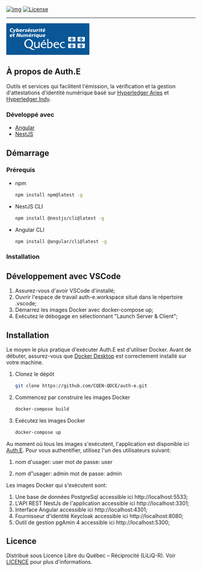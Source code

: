 [![img](https://img.shields.io/badge/Cycle%20de%20Vie-Phase%20d%C3%A9couverte-339999)](https://www.quebec.ca/gouv/politiques-orientations/vitrine-numeriqc/accompagnement-des-organismes-publics/demarche-conception-services-numeriques)
[![License](https://img.shields.io/badge/Licence-LiLiQ--R-blue)](LICENSE)

---

<div>
    <img src="https://github.com/CQEN-QDCE/.github/blob/main/images/mcn.png" />
</div>

## À propos de Auth.E

Outils et services qui facilitent l'émission, la vérification et la gestion d'attestations d'identité numérique basé sur [Hyperledger Aries](https://www.hyperledger.org/use/aries) et [Hyperledger Indy](https://www.hyperledger.org/use/hyperledger-indy).

### Développé avec

* [Angular](https://angular.io/)
* [NestJS](https://nestjs.com/)

## Démarrage

### Prérequis

* npm
  ```sh
  npm install npm@latest -g
  ```
* NestJS CLI
  ```sh
  npm install @nestjs/cli@latest -g
  ```
* Angular CLI
  ```sh
  npm install @angular/cli@latest -g
  ```

### Installation

## Développement avec VSCode
1. Assurez-vous d'avoir VSCode d'installé;
2. Ouvrir l'espace de travail auth-e.workspace situé dans le répertoire .vscode;
3. Démarrez les images Docker avec docker-compose up;
4. Exécutez le débogage en sélectionnant "Launch Server & Client";

## Installation
Le moyen le plus pratique d'exécuter Auth.E est d'utiliser Docker. Avant de débuter, assurez-vous que [Docker Desktop](https://docker.com/products/docker-desktop/) est correctement installé sur votre machine.

1. Clonez le dépôt
   ```sh
   git clone https://github.com/CQEN-QDCE/auth-e.git
   ```
2. Commencez par construire les images Docker
   ```sh
   docker-compose build
   ```
3. Exécutez les images Docker
   ```sh
   docker-compose up
   ```

Au moment où tous les images s'exécutent, l'application est disponible ici [Auth.E](http://localhost:4301). Pour vous authentifier, utilisez l'un des utilisateurs suivant:

1. nom d'usager: user
   mot de passe: user
   
2. nom d"usager: admin
   mot de passe: admin
   
Les images Docker qui s'exécutent sont:
1. Une base de données PostgreSql accessible ici http://localhost:5533;
2. L'API REST NestJs de l'application accessible ici http://localhost:3301;
3. Interface Angular accessible ici http://localhost:4301;
4. Fournisseur d'identité Keycloak accessible ici http://localhost:8080;
5. Outil de gestion pgAmin 4 accessible ici http://localhost:5300;

## Licence
Distribué sous Licence Libre du Québec – Réciprocité (LiLiQ-R). Voir [LICENCE](LICENSE) pour plus d'informations.
